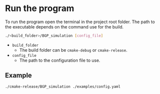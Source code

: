 # Run the program
To run the program open the terminal in the project root folder. The path to the executable depends on the command use for the build.

```bash
./<build_folder>/BGP_simulation [config_file]
```

- `build_folder`
    - The build folder can be `cmake-debug` or `cmake-release`.
- `config_file`
    - The path to the configuration file to use.

## Example
```bash
./cmake-release/BGP_simulation ./examples/config.yaml
```

